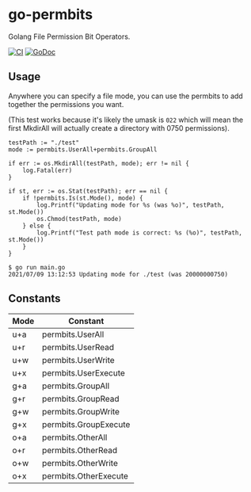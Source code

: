 # go-permbits

Golang File Permission Bit Operators.

[![CI](https://github.com/na4ma4/go-permbits/actions/workflows/ci.yml/badge.svg)](https://github.com/na4ma4/go-permbits/actions/workflows/ci.yml)
[![GoDoc](https://godoc.org/github.com/na4ma4/go-permbits/src/jwt?status.svg)](https://godoc.org/github.com/na4ma4/go-permbits)

## Usage

Anywhere you can specify a file mode, you can use the permbits to add together the permissions you want.

(This test works because it's likely the umask is `022` which will mean the first MkdirAll will actually create a directory with 0750 permissions).

```golang
testPath := "./test"
mode := permbits.UserAll+permbits.GroupAll

if err := os.MkdirAll(testPath, mode); err != nil {
    log.Fatal(err)
}

if st, err := os.Stat(testPath); err == nil {
    if !permbits.Is(st.Mode(), mode) {
        log.Printf("Updating mode for %s (was %o)", testPath, st.Mode())
        os.Chmod(testPath, mode)
    } else {
        log.Printf("Test path mode is correct: %s (%o)", testPath, st.Mode())
    }
}
```

```shell
$ go run main.go
2021/07/09 13:12:53 Updating mode for ./test (was 20000000750)
```

## Constants

| Mode | Constant |
| ---- | -------- |
| u+a  | permbits.UserAll |
| u+r  | permbits.UserRead |
| u+w  | permbits.UserWrite |
| u+x  | permbits.UserExecute |
| g+a  | permbits.GroupAll |
| g+r  | permbits.GroupRead |
| g+w  | permbits.GroupWrite |
| g+x  | permbits.GroupExecute |
| o+a  | permbits.OtherAll |
| o+r  | permbits.OtherRead |
| o+w  | permbits.OtherWrite |
| o+x  | permbits.OtherExecute |
